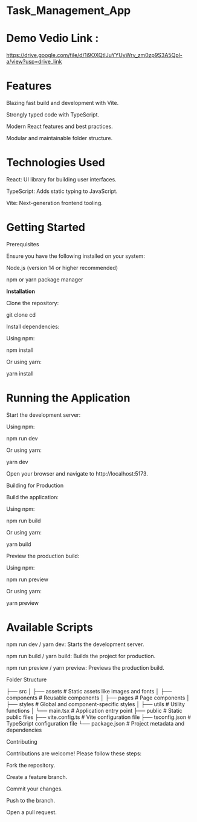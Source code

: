 # Task_Management_App

# Demo Vedio Link : 
https://drive.google.com/file/d/1i9OXQtIJuYYUyWrv_zm0zp9S3A5Qpl-a/view?usp=drive_link

# Features

Blazing fast build and development with Vite.

Strongly typed code with TypeScript.

Modern React features and best practices.

Modular and maintainable folder structure.

# Technologies Used

React: UI library for building user interfaces.

TypeScript: Adds static typing to JavaScript.

Vite: Next-generation frontend tooling.

# Getting Started

Prerequisites

Ensure you have the following installed on your system:

Node.js (version 14 or higher recommended)

npm or yarn package manager

**Installation**

Clone the repository:

git clone <repository-url>
cd <project-folder>

Install dependencies:

Using npm:

npm install

Or using yarn:

yarn install

# Running the Application

Start the development server:

Using npm:

npm run dev

Or using yarn:

yarn dev

Open your browser and navigate to http://localhost:5173.

Building for Production

Build the application:

Using npm:

npm run build

Or using yarn:

yarn build

Preview the production build:

Using npm:

npm run preview

Or using yarn:

yarn preview

# Available Scripts

npm run dev / yarn dev: Starts the development server.

npm run build / yarn build: Builds the project for production.

npm run preview / yarn preview: Previews the production build.

Folder Structure

├── src
│   ├── assets          # Static assets like images and fonts
│   ├── components      # Reusable components
│   ├── pages           # Page components
│   ├── styles          # Global and component-specific styles
│   ├── utils           # Utility functions
│   └── main.tsx        # Application entry point
├── public              # Static public files
├── vite.config.ts      # Vite configuration file
├── tsconfig.json       # TypeScript configuration file
└── package.json        # Project metadata and dependencies

Contributing

Contributions are welcome! Please follow these steps:

Fork the repository.

Create a feature branch.

Commit your changes.

Push to the branch.

Open a pull request.
